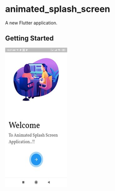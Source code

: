 # animated_splash_screen

A new Flutter application.

## Getting Started

[![IMAGE ALT TEXT HERE](https://github.com/Shubham-Narkhede/animated_splash_screen/blob/master/output/output_1.jpg)](https://www.youtube.com/watch?v=pHL3ZSGtQhM)
